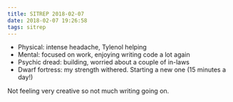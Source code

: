 ```yaml
---
title: SITREP 2018-02-07
date: 2018-02-07 19:26:58
tags: sitrep
---
```


- Physical: intense headache, Tylenol helping
- Mental: focused on work, enjoying writing code a lot again
- Psychic dread: building, worried about a couple of in-laws
- Dwarf fortress: my strength withered. Starting a new one (15 minutes a day!)

Not feeling very creative so not much writing going on. 

